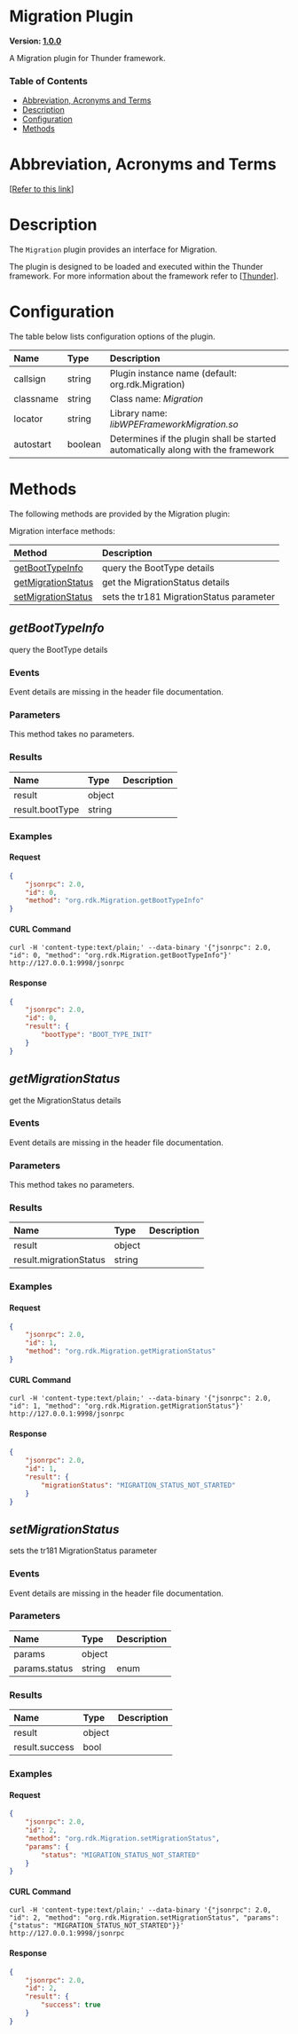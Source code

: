 <!-- Generated automatically, DO NOT EDIT! -->
<a id="Migration_Plugin"></a>
# Migration Plugin

**Version: [1.0.0](https://github.com/rdkcentral/entservices-apis/tree/main/apis/Migration)**

A Migration plugin for Thunder framework.

### Table of Contents

- [Abbreviation, Acronyms and Terms](#abbreviation-acronyms-and-terms)
- [Description](#Description)
- [Configuration](#Configuration)
- [Methods](#Methods)

<a id="abbreviation-acronyms-and-terms"></a>
# Abbreviation, Acronyms and Terms

[[Refer to this link](overview/aat.md)]

<a id="Description"></a>
# Description

The `Migration` plugin provides an interface for Migration.

The plugin is designed to be loaded and executed within the Thunder framework. For more information about the framework refer to [[Thunder](https://rdkcentral.github.io/Thunder/)].

<a id="Configuration"></a>
# Configuration

The table below lists configuration options of the plugin.

| Name | Type | Description |
| :-------- | :-------- | :-------- |
| callsign | string | Plugin instance name (default: org.rdk.Migration) |
| classname | string | Class name: *Migration* |
| locator | string | Library name: *libWPEFrameworkMigration.so* |
| autostart | boolean | Determines if the plugin shall be started automatically along with the framework |

<a id="Methods"></a>
# Methods

The following methods are provided by the Migration plugin:

Migration interface methods:

| Method | Description |
| :-------- | :-------- |
| [getBootTypeInfo](#getBootTypeInfo) | query the BootType details |
| [getMigrationStatus](#getMigrationStatus) | get the MigrationStatus details |
| [setMigrationStatus](#setMigrationStatus) | sets the tr181 MigrationStatus parameter |

<a id="getBootTypeInfo"></a>
## *getBootTypeInfo*

query the BootType details

### Events
Event details are missing in the header file documentation.
### Parameters
This method takes no parameters.
### Results
| Name | Type | Description |
| :-------- | :-------- | :-------- |
| result | object |  |
| result.bootType | string |  |

### Examples


#### Request

```json
{
    "jsonrpc": 2.0,
    "id": 0,
    "method": "org.rdk.Migration.getBootTypeInfo"
}
```


#### CURL Command

```curl
curl -H 'content-type:text/plain;' --data-binary '{"jsonrpc": 2.0, "id": 0, "method": "org.rdk.Migration.getBootTypeInfo"}' http://127.0.0.1:9998/jsonrpc
```


#### Response

```json
{
    "jsonrpc": 2.0,
    "id": 0,
    "result": {
        "bootType": "BOOT_TYPE_INIT"
    }
}
```

<a id="getMigrationStatus"></a>
## *getMigrationStatus*

get the MigrationStatus details

### Events
Event details are missing in the header file documentation.
### Parameters
This method takes no parameters.
### Results
| Name | Type | Description |
| :-------- | :-------- | :-------- |
| result | object |  |
| result.migrationStatus | string |  |

### Examples


#### Request

```json
{
    "jsonrpc": 2.0,
    "id": 1,
    "method": "org.rdk.Migration.getMigrationStatus"
}
```


#### CURL Command

```curl
curl -H 'content-type:text/plain;' --data-binary '{"jsonrpc": 2.0, "id": 1, "method": "org.rdk.Migration.getMigrationStatus"}' http://127.0.0.1:9998/jsonrpc
```


#### Response

```json
{
    "jsonrpc": 2.0,
    "id": 1,
    "result": {
        "migrationStatus": "MIGRATION_STATUS_NOT_STARTED"
    }
}
```

<a id="setMigrationStatus"></a>
## *setMigrationStatus*

sets the tr181 MigrationStatus parameter

### Events
Event details are missing in the header file documentation.
### Parameters
| Name | Type | Description |
| :-------- | :-------- | :-------- |
| params | object |  |
| params.status | string | enum |
### Results
| Name | Type | Description |
| :-------- | :-------- | :-------- |
| result | object |  |
| result.success | bool |  |

### Examples


#### Request

```json
{
    "jsonrpc": 2.0,
    "id": 2,
    "method": "org.rdk.Migration.setMigrationStatus",
    "params": {
        "status": "MIGRATION_STATUS_NOT_STARTED"
    }
}
```


#### CURL Command

```curl
curl -H 'content-type:text/plain;' --data-binary '{"jsonrpc": 2.0, "id": 2, "method": "org.rdk.Migration.setMigrationStatus", "params": {"status": "MIGRATION_STATUS_NOT_STARTED"}}' http://127.0.0.1:9998/jsonrpc
```


#### Response

```json
{
    "jsonrpc": 2.0,
    "id": 2,
    "result": {
        "success": true
    }
}
```



